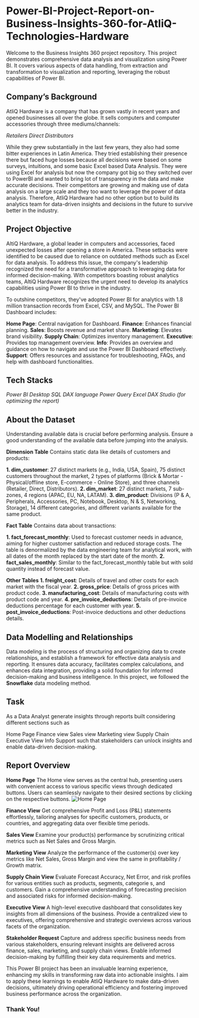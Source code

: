 # Power-BI-Project-Report-on-Business-Insights-360-for-AtliQ-Technologies-Hardware
Welcome to the Business Insights 360 project repository. This project demonstrates comprehensive data analysis and visualization using Power BI. It covers various aspects of data handling, from extraction and transformation to visualization and reporting, leveraging the robust capabilities of Power BI.
## Company’s Background
AtliQ Hardware is a company that has grown vastly in recent years and opened businesses all over the globe. It sells computers and computer accessories through three mediums/channels:

*Retailers*
*Direct*
*Distributors*

While they grew substantially in the last few years, they also had some bitter experiences in Latin America. They tried establishing their presence there but faced huge losses because all decisions were based on some surveys, intuitions, and some basic Excel based Data Analysis. They were using Excel for analysis but now the company got big so they switched over to PowerBI and wanted to bring lot of transparency in the data and make accurate decisions. Their competitors are growing and making use of data analysis on a large scale and they too want to leverage the power of data analysis. Therefore, AtliQ Hardware had no other option but to build its analytics team for data-driven insights and decisions in the future to survive better in the industry.
## Project Objective
AltiQ Hardware, a global leader in computers and accessories, faced unexpected losses after opening a store in America. These setbacks were identified to be caused due to reliance on outdated methods such as Excel for data analysis. To address this issue, the company's leadership recognized the need for a transformative approach to leveraging data for informed decision-making. With competitors boasting robust analytics teams, AltiQ Hardware recognizes the urgent need to develop its analytics capabilities using Power BI to thrive in the industry.

To outshine competitors, they've adopted Power BI for analytics with 1.8 million transaction records from Excel, CSV, and MySQL. The Power BI Dashboard includes:

**Home Page**: Central navigation for Dashboard.
**Finance**: Enhances financial planning.
**Sales**: Boosts revenue and market share.
**Marketing**: Elevates brand visibility.
**Supply Chain**: Optimizes inventory management.
**Executive**: Provides top management overview.
**Info**: Provides an overview and guidance on how to navigate and use the Power BI Dashboard effectively.
**Support**: Offers resources and assistance for troubleshooting, FAQs, and help with dashboard functionalities.
## Tech Stacks
*Power BI Desktop*
*SQL*
*DAX language*
*Power Query*
*Excel*
*DAX Studio (for optimizing the report)*
## About the Dataset
Understanding available data is crucial before performing analysis. Ensure a good understanding of the available data before jumping into the analysis.

**Dimension Table**
Contains static data like details of customers and products:

**1. dim_customer**: 27 distinct markets (e.g., India, USA, Spain), 75 distinct customers throughout the market, 2 types of platforms (Brick & Mortar - Physical/offline store, E-commerce - Online Store), and three channels (Retailer, Direct, Distributors).
**2. dim_market**: 27 distinct markets, 7 sub-zones, 4 regions (APAC, EU, NA, LATAM).
**3. dim_product**: Divisions (P & A, Peripherals, Accessories, PC, Notebook, Desktop, N & S, Networking, Storage), 14 different categories, and different variants available for the same product.

**Fact Table**
Contains data about transactions:

**1. fact_forecast_monthly**: Used to forecast customer needs in advance, aiming for higher customer satisfaction and reduced storage costs. The table is denormalized by the data engineering team for analytical work, with all dates of the month replaced by the start date of the month.
**2. fact_sales_monthly**: Similar to the fact_forecast_monthly table but with sold quantity instead of forecast value.

**Other Tables**
**1. freight_cost**: Details of travel and other costs for each market with the fiscal year.
**2. gross_price**: Details of gross prices with product code.
**3. manufacturing_cost**: Details of manufacturing costs with product code and year.
**4. pre_invoice_deductions**: Details of pre-invoice deductions percentage for each customer with year.
**5. post_invoice_deductions**: Post-invoice deductions and other deductions details.
## Data Modelling and Relationships
Data modeling is the process of structuring and organizing data to create relationships, and establish a framework for effective data analysis and reporting. It ensures data accuracy, facilitates complex calculations, and enhances data integration, providing a solid foundation for informed decision-making and business intelligence.
In this project, we followed the **Snowflake** data modeling method.
## Task
As a Data Analyst generate insights through reports built considering different sections such as

Home Page
Finance view
Sales view
Marketing view
Supply Chain
Executive View
Info
Support
such that stakeholders can unlock insights and enable data-driven decision-making.
## Report Overview
**Home Page**
The Home view serves as the central hub, presenting users with convenient access to various specific views through dedicated buttons. Users can seamlessly navigate to their desired sections by clicking on the respective buttons.
![Home Page](https://github.com/user-attachments/assets/4b6a9136-5bc2-4a18-a77f-864a1df2a2f5)

**Finance View**
Get comprehensive Profit and Loss (P&L) statements effortlessly, tailoring analyses for specific customers, products, or countries, and aggregating data over flexible time periods.

**Sales View**
Examine your product(s) performance by scrutinizing critical metrics such as Net Sales and Gross Margin.

**Marketing View**
Analyze the performance of the customer(s) over key metrics like Net Sales, Gross Margin and view the same in profitability / Growth matrix.

**Supply Chain View**
Evaluate Forecast Accuracy, Net Error, and risk profiles for various entities such as products, segments, categorie s, and customers. Gain a comprehensive understanding of forecasting precision and associated risks for informed decision-making.

**Executive View**
A high-level executive dashboard that consolidates key insights from all dimensions of the business. Provide a centralized view to executives, offering comprehensive and strategic overviews across various facets of the organization.

**Stakeholder Request** 
Capture and address specific business needs from various stakeholders, ensuring relevant insights are delivered across finance, sales, marketing, and supply chain views. Enable informed decision-making by fulfilling their key data requirements and metrics.

This Power BI project has been an invaluable learning experience, enhancing my skills in transforming raw data into actionable insights. I aim to apply these learnings to enable AtliQ Hardware to make data-driven decisions, ultimately driving operational efficiency and fostering improved business performance across the organization.

### Thank You!
